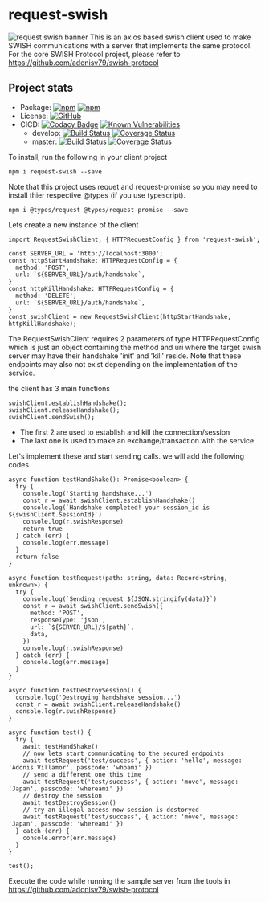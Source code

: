 # request-swish
![request swish banner](https://adonisv79.github.io/request-swish/images/banner.png)
This is an axios based swish client used to make SWISH communications with a server that implements the same protocol. For the core SWISH Protocol project, please refer to https://github.com/adonisv79/swish-protocol

## Project stats
* Package: [![npm](https://img.shields.io/npm/v/request-swish.svg)](https://www.npmjs.com/package/request-swish) [![npm](https://img.shields.io/npm/dm/request-swish.svg)](https://www.npmjs.com/package/request-swish)
* License: [![GitHub](https://img.shields.io/github/license/adonisv79/request-swish.svg)](https://github.com/adonisv79/request-swish/blob/master/LICENSE)
* CICD: [![Codacy Badge](https://app.codacy.com/project/badge/Grade/b8dd3e1b4fe54c90a96b9b6a25981018)](https://www.codacy.com/gh/adonisv79/request-swish/dashboard?utm_source=github.com&amp;utm_medium=referral&amp;utm_content=adonisv79/request-swish&amp;utm_campaign=Badge_Grade) [![Known Vulnerabilities](https://snyk.io/test/github/adonisv79/request-swish/badge.svg)](https://snyk.io/test/github/adonisv79/request-swish)
  * develop: [![Build Status](https://travis-ci.org/adonisv79/request-swish.svg?branch=develop)](https://travis-ci.org/adonisv79/request-swish) [![Coverage Status](https://coveralls.io/repos/github/adonisv79/request-swish/badge.svg?branch=develop)](https://coveralls.io/github/adonisv79/request-swish?branch=develop)
  * master: [![Build Status](https://travis-ci.org/adonisv79/request-swish.svg?branch=master)](https://travis-ci.org/adonisv79/request-swish) [![Coverage Status](https://coveralls.io/repos/github/adonisv79/request-swish/badge.svg?branch=master)](https://coveralls.io/github/adonisv79/request-swish?branch=master)

To install, run the following in your client project
```
npm i request-swish --save
```
Note that this project uses requet and request-promise so you may need to install thier respective @types (if you use typescript).
```
npm i @types/request @types/request-promise --save
```

Lets create a new instance of the client
```
import RequestSwishClient, { HTTPRequestConfig } from 'request-swish';
  
const SERVER_URL = 'http://localhost:3000';
const httpStartHandshake: HTTPRequestConfig = {
  method: 'POST',
  url: `${SERVER_URL}/auth/handshake`,
}
const httpKillHandshake: HTTPRequestConfig = {
  method: 'DELETE',
  url: `${SERVER_URL}/auth/handshake`,
}
const swishClient = new RequestSwishClient(httpStartHandshake, httpKillHandshake);
```
The RequestSwishClient requires 2 parameters of type HTTPRequestConfig  which is just an object containing the method and uri where the target swish server may have their handshake 'init' and 'kill' reside. Note that these endpoints may also not exist depending on the implementation of the service.

the client has 3 main functions
```
swishClient.establishHandshake();
swishClient.releaseHandshake();
swishClient.sendSwish();
```
* The first 2 are used to establish and kill the connection/session
* The last one is used to make an exchange/transaction with the service

Let's implement these and start sending calls. we will add the following codes
```
async function testHandShake(): Promise<boolean> {
  try {
    console.log('Starting handshake...')
    const r = await swishClient.establishHandshake()
    console.log(`Handshake completed! your session_id is ${swishClient.SessionId}`)
    console.log(r.swishResponse)
    return true
  } catch (err) {
    console.log(err.message)
  }
  return false
}

async function testRequest(path: string, data: Record<string, unknown>) {
  try {
    console.log(`Sending request ${JSON.stringify(data)}`)
    const r = await swishClient.sendSwish({
      method: 'POST',
      responseType: 'json',
      url: `${SERVER_URL}/${path}`,
      data,
    })
    console.log(r.swishResponse)
  } catch (err) {
    console.log(err.message)
  }
}

async function testDestroySession() {
  console.log('Destroying handshake session...')
  const r = await swishClient.releaseHandshake()
  console.log(r.swishResponse)
}

async function test() {
  try {
    await testHandShake()
    // now lets start communicating to the secured endpoints
    await testRequest('test/success', { action: 'hello', message: 'Adonis Villamor', passcode: 'whoami' })
    // send a different one this time
    await testRequest('test/success', { action: 'move', message: 'Japan', passcode: 'whereami' })
    // destroy the session
    await testDestroySession()
    // try an illegal access now session is destoryed
    await testRequest('test/success', { action: 'move', message: 'Japan', passcode: 'whereami' })
  } catch (err) {
    console.error(err.message)
  }
}

test();

```

Execute the code while running the sample server from the tools in https://github.com/adonisv79/swish-protocol

